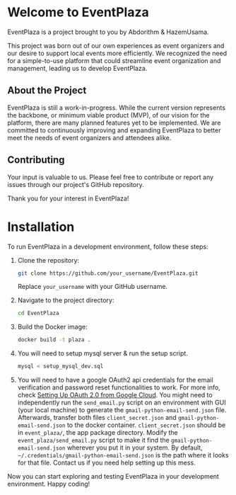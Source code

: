 # Welcome to EventPlaza

EventPlaza is a project brought to you by Abdorithm & HazemUsama. 

This project was born out of our own experiences as event organizers and our desire to support local events more efficiently. We recognized the need for a simple-to-use platform that could streamline event organization and management, leading us to develop EventPlaza.

## About the Project

EventPlaza is still a work-in-progress. While the current version represents the backbone, or minimum viable product (MVP), of our vision for the platform, there are many planned features yet to be implemented. We are committed to continuously improving and expanding EventPlaza to better meet the needs of event organizers and attendees alike.

## Contributing

Your input is valuable to us. Please feel free to contribute or report any issues through our project's GitHub repository.

Thank you for your interest in EventPlaza!

# Installation

To run EventPlaza in a development environment, follow these steps:

1. Clone the repository:
   ```bash
   git clone https://github.com/your_username/EventPlaza.git
   ```
   Replace `your_username` with your GitHub username.

2. Navigate to the project directory:
   ```bash
   cd EventPlaza
   ```

3. Build the Docker image:
   ```bash
   docker build -t plaza .
   ```

4. You will need to setup mysql server & run the setup script.
    ```bash
    mysql < setup_mysql_dev.sql
    ```

5. You will need to have a google OAuth2 api credentials for the email verification and password reset functionalities to work. For more info, check [Setting Up OAuth 2.0 from Google Cloud](https://support.google.com/cloud/answer/6158849). You might need to independently run the `send_email.py` script on an environment with GUI (your local machine) to generate the `gmail-python-email-send.json` file. Afterwards, transfer both files `client_secret.json` and `gmail-python-email-send.json` to the docker container. `client_secret.json` should be in `event_plaza/`, the app package directory. Modify the `event_plaza/send_email.py` script to make it find the `gmail-python-email-send.json` wherever you put it in your system. By default, `~/.credentials/gmail-python-email-send.json` is the path where it looks for that file. Contact us if you need help setting up this mess.

Now you can start exploring and testing EventPlaza in your development environment. Happy coding!
